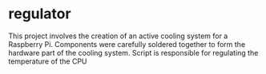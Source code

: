 # regulator
This project involves the creation of an active cooling system for a Raspberry Pi. Components were carefully soldered together to form the hardware part of the cooling system. Script is responsible for regulating the temperature of the CPU
